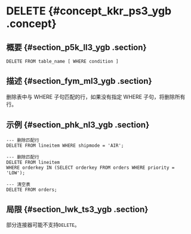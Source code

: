 # DELETE {#concept_kkr_ps3_ygb .concept}

## 概要 {#section_p5k_ll3_ygb .section}

```
DELETE FROM table_name [ WHERE condition ]
```

## 描述 {#section_fym_ml3_ygb .section}

删除表中与 WHERE 子句匹配的行，如果没有指定 WHERE 子句，将删除所有行。

## 示例 {#section_phk_nl3_ygb .section}

```
--- 删除匹配行
DELETE FROM lineitem WHERE shipmode = 'AIR';

--- 删除匹配行
DELETE FROM lineitem
WHERE orderkey IN (SELECT orderkey FROM orders WHERE priority = 'LOW');

--- 清空表
DELETE FROM orders;
```

## 局限 {#section_lwk_ts3_ygb .section}

部分连接器可能不支持`DELETE`。


